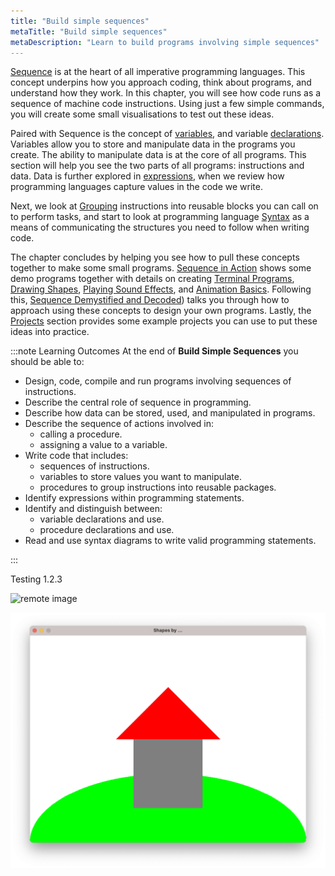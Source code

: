 ```yaml
---
title: "Build simple sequences"
metaTitle: "Build simple sequences"
metaDescription: "Learn to build programs involving simple sequences"
---
```


[Sequence](03-build-simple-sequences/01-sequence) is at the heart of all imperative programming languages. This concept underpins how you approach coding, think about programs, and understand how they work. In this chapter, you will see how code runs as a sequence of machine code instructions. Using just a few simple commands, you will create some small visualisations to test out these ideas.

Paired with Sequence is the concept of [variables](03-build-simple-sequences/02-variables), and variable [declarations](03-build-simple-sequences/03-declarations). Variables allow you to store and manipulate data in the programs you create. The ability to manipulate data is at the core of all programs. This section will help you see the two parts of all programs: instructions and data. Data is further explored in [expressions](03-build-simple-sequences/04-expressions), when we review how programming languages capture values in the code we write.

Next, we look at [Grouping](03-build-simple-sequences/04-group) instructions into reusable blocks you can call on to perform tasks, and start to look at programming language [Syntax](03-build-simple-sequences/04-syntax) as a means of communicating the structures you need to follow when writing code.

The chapter concludes by helping you see how to pull these concepts together to make some small programs. [Sequence in Action](03-build-simple-sequences/07-in-action.md) shows some demo programs together with details on creating [Terminal Programs](03-build-simple-sequences/07-in-action/01-terminal-programs.md), [Drawing Shapes](03-build-simple-sequences/07-in-action/02-drawing.md), [Playing Sound Effects](03-build-simple-sequences/07-in-action/03-sound-effects.md), and [Animation Basics](03-build-simple-sequences/07-in-action/04-animation-basics.md). Following this, [Sequence Demystified and Decoded](02-sequence/3-demistified)) talks you through how to approach using these concepts to design your own programs. Lastly, the [Projects](03-build-simple-sequences/09-projects.md) section provides some example projects you can use to put these ideas into practice.


:::note Learning Outcomes
At the end of **Build Simple Sequences** you should be able to:

- Design, code, compile and run programs involving sequences of instructions.
- Describe the central role of sequence in programming.
- Describe how data can be stored, used, and manipulated in programs.
- Describe the sequence of actions involved in:
  - calling a procedure.
  - assigning a value to a variable.
- Write code that includes:
  - sequences of instructions.
  - variables to store values you want to manipulate.
  - procedures to group instructions into reusable packages.
- Identify expressions within programming statements.
- Identify and distinguish between:
  - variable declarations and use.
  - procedure declarations and use.
- Read and use syntax diagrams to write valid programming statements.

:::

Testing 1.2.3

![remote image](https://gatsbymdxembeddedimages.gatsbyjs.io/static/7110b824615a045ab2b7841b8ae95e95/9e479/image2.webp)

![Some example programming language statements used to illustrate the sequence of steps involved in running each step of our code.](03-build-simple-sequences/01-sequence/SceneDrawing.png)

<YoutubeEmbed code="rkPHNhZ3rsw" image="./03-build-simple-sequence/01-sequence/slides/slide-002.jpeg" />

